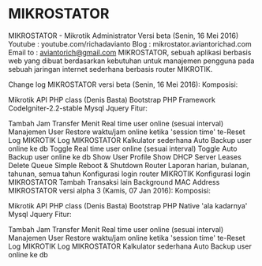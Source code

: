 # MIKROSTATOR
MIKROSTATOR - Mikrotik Administrator
Versi beta (Senin, 16 Mei 2016)
Youtube : youtube.com/richadavianto
Blog : mikrostator.aviantorichad.com
Email to : aviantorich@gmail.com
MIKROSTATOR, sebuah aplikasi berbasis web yang dibuat berdasarkan kebutuhan untuk manajemen pengguna pada sebuah jaringan internet sederhana berbasis router MIKROTIK.

Change log
MIKROSTATOR versi beta (Senin, 16 Mei 2016):
Komposisi:

Mikrotik API PHP class (Denis Basta)
Bootstrap
PHP Framework CodeIgniter-2.2-stable
Mysql
Jquery
Fitur:

Tambah Jam
Transfer Menit
Real time user online (sesuai interval)
Manajemen User
Restore waktu/jam online ketika 'session time' te-Reset
Log MIKROTIK
Log MIKROSTATOR
Kalkulator sederhana
Auto Backup user online ke db
Toggle Real time user online (sesuai interval)
Toggle Auto Backup user online ke db
Show User Profile
Show DHCP Server Leases
Delete Queue Simple
Reboot & Shutdown Router
Laporan harian, bulanan, tahunan, semua tahun
Konfigurasi login router MIKROTIK
Konfigurasi login MIKROSTATOR
Tambah Transaksi lain
Background MAC Address
MIKROSTATOR versi alpha 3 (Kamis, 07 Jan 2016):
Komposisi:

Mikrotik API PHP class (Denis Basta)
Bootstrap
PHP Native 'ala kadarnya'
Mysql
Jquery
Fitur:

Tambah Jam
Transfer Menit
Real time user online (sesuai interval)
Manajemen User
Restore waktu/jam online ketika 'session time' te-Reset
Log MIKROTIK
Log MIKROSTATOR
Kalkulator sederhana
Auto Backup user online ke db
